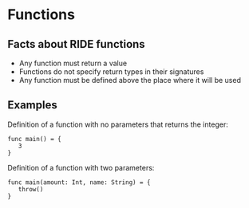 # Functions

## Facts about RIDE functions

* Any function must return a value
* Functions do not specify return types in their signatures
* Any function must be defined above the place where it will be used

## Examples
Definition of a function with no parameters that returns the integer:
```
func main() = {
   3
}
```
Definition of a function with two parameters:
```
func main(amount: Int, name: String) = {
   throw()
}
```

